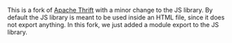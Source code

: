 This is a fork of [Apache Thrift](https://github.com/apache/thrift) with a minor change to the JS library. 
By default the JS library is meant to be used inside an HTML file, since it does not export anything. In this fork,
we just added a module export to the JS library.
